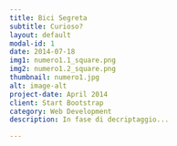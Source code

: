 ```yaml
---
title: Bici Segreta
subtitle: Curioso?
layout: default
modal-id: 1
date: 2014-07-18
img1: numero1.1_square.png
img2: numero1.2_square.png
thumbnail: numero1.jpg
alt: image-alt
project-date: April 2014
client: Start Bootstrap
category: Web Development
description: In fase di decriptaggio...

---
```

